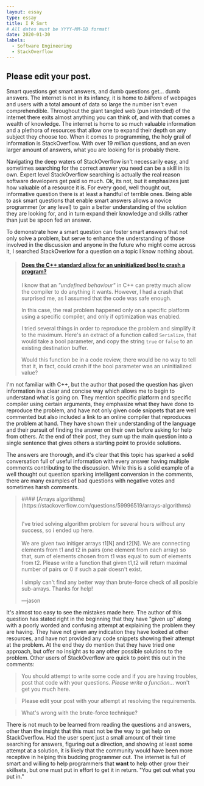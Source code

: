 ```yaml
---
layout: essay
type: essay
title: I R Smrt
# All dates must be YYYY-MM-DD format!
date: 2020-01-30
labels:
  - Software Engineering
  - StackOverflow
---
```


## Please edit your post.

Smart questions get smart answers, and dumb questions get... dumb answers. The internet is not in its infancy, it is home to *billions* of webpages and users with a total amount of data so large the number isn't even comprehendible. Throughout the giant tangled web (pun intended) of the internet there exits almost anything you can think of, and with that comes a wealth of knowledge. The internet is home to so much valuable information and a plethora of resources that allow one to expand their depth on any subject they choose too. When it comes to programming, the holy grail of information is StackOverflow. With over 19 *million* questions, and an even larger amount of answers, what you are looking for is probably there. 

Navigating the deep waters of StackOverflow isn't necessarily easy, and sometimes searching for the correct answer you need can be a skill in its own. Expert level StackOverflow searching is actually the real reason software developers get paid so much. Ok, its not, but it emphasizes just how valuable of a resource it is. For every good, well thought out, informative question there is at least a handful of terrible ones. Being able to ask smart questions that enable smart answers allows a novice programmer (or any level) to gain a better understanding of the solution they are looking for, and in turn expand their knowledge and skills rather than just be spoon fed an answer.

To demonstrate how a smart question can foster smart answers that not only solve a problem, but serve to enhance the understanding of those involved in the discussion and anyone in the future who might come across it, I searched StackOverlow for a question on a topic I know nothing about.

>#### [Does the C++ standard allow for an uninitialized bool to crash a program?](https://stackoverflow.com/questions/54120862/does-the-c-standard-allow-for-an-uninitialized-bool-to-crash-a-program)
>
>I know that an *"undefined behaviour"* in C++ can pretty much allow the compiler to do anything it wants. However, I had a crash that surprised me, as I assumed that the code was safe enough.
>
>In this case, the real problem happened only on a specific platform using a specific compiler, and only if optimization was enabled.
>
>I tried several things in order to reproduce the problem and simplify it to the maximum. Here's an extract of a function called `Serialize`, that would take a bool parameter, and copy the string `true` or `false` to an existing destination buffer.
>
>Would this function be in a code review, there would be no way to tell that it, in fact, could crash if the bool parameter was an uninitialized value?

I'm not familiar with C++, but the author that posed the question has given information in a clear and concise way which allows me to begin to understand what is going on. They mention specific platform and specific compiler using certain arguments, they emphasize what they have done to reproduce the problem, and have not only given code snippets that are well commented but also included a link to an online compiler that reproduces the problem at hand. They have shown their understanding of the language and their pursuit of finding the answer on their own before asking for help from others. At the end of their post, they sum up the main question into a single sentence that gives others a starting point to provide solutions.

The answers are thorough, and it's clear that this topic has sparked a solid conversation full of useful information with every answer having multiple comments contributing to the discussion. While this is a solid example of a well thought out question sparking intelligent conversion in the comments, there are many examples of bad questions with negative votes and sometimes harsh comments.

<blockquote>
#### [Arrays algorithms](https://stackoverflow.com/questions/59996519/arrays-algorithms)
<br><br>
<p>I've tried solving algorithm problem for several hours without any success, so i ended up here.
<br><br>
We are given two initiger arrays t1[N] and t2[N]. We are connecting  elements from t1 and t2 in pairs (one element from each array) so that,  sum of elements chosen from t1 was equal to sum of elements from t2.  Please write a function that given t1,t2 will return maximal number of  pairs or 0 if such a pair doesn't exist.
<br><br>
I simply can't find any better way than brute-force check of all posible sub-arrays. Thanks for help!</p>
<footer>—jason</footer>
</blockquote>

It's almost too easy to see the mistakes made here. The author of this question has stated right in the beginning that they have "given up" along with a poorly worded and confusing attempt at explaining the problem they are having. They have not given any indication they have looked at other resources, and have not provided any code snippets showing their attempt at the problem. At the end they do mention that they have tried one approach, but offer no insight as to any other possible solutions to the problem. Other users of StackOverflow are quick to point this out in the comments:

> You should attempt to write some code and if you are having troubles, post that code with your questions. *Please write a function...* won't get you much here.

> Please edit your post with your attempt at resolving the requirements.

> What's wrong with the brute-force technique?

There is not much to be learned from reading the questions and answers, other than the insight that this must not be the way to get help on StackOverflow. Had the user spent just a small amount of their time searching for answers, figuring out a direction, and showing at least some attempt at a solution, it is likely that the community would have been more receptive in helping this budding programmer out. The internet is full of smart and willing to help programmers that **want** to help other grow their skillsets, but one must put in effort to get it in return. "You get out what you put in."
